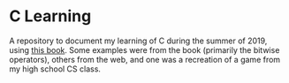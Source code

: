 # C Learning

A repository to document my learning of C during the summer of 2019, using [this book](https://www.goodreads.com/book/show/16248728-programming-in-c-4th-edition). Some examples were from the book (primarily the bitwise operators), others from the web, and one was a recreation of a game from my high school CS class.
